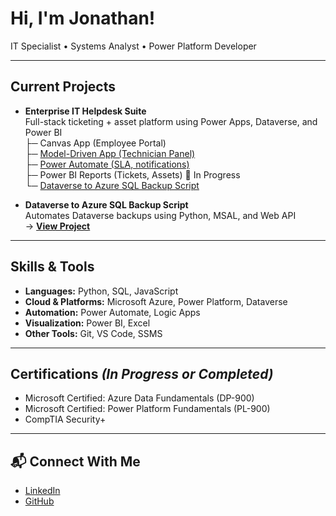 # Hi, I'm Jonathan!  
  IT Specialist • Systems Analyst • Power Platform Developer  

---

## Current Projects

- **Enterprise IT Helpdesk Suite**  
  Full-stack ticketing + asset platform using Power Apps, Dataverse, and Power BI  
  ├─ Canvas App (Employee Portal)   
  ├─ [Model-Driven App (Technician Panel)](https://github.com/jonathanduru/IT-Helpdesk-Suite/blob/main/docs/apps.md)  
  ├─ [Power Automate (SLA, notifications)](https://github.com/jonathanduru/IT-Helpdesk-Suite/edit/main/docs/flows.md)  
  ├─ Power BI Reports (Tickets, Assets) 🚧 In Progress  
  └─ [Dataverse to Azure SQL Backup Script](https://github.com/jonathanduru/dataverse-backup-script)

- **Dataverse to Azure SQL Backup Script**  
  Automates Dataverse backups using Python, MSAL, and Web API  
  → **[View Project](https://github.com/jonathanduru/dataverse-backup-script)**

---

## Skills & Tools

- **Languages:** Python, SQL, JavaScript  
- **Cloud & Platforms:** Microsoft Azure, Power Platform, Dataverse  
- **Automation:** Power Automate, Logic Apps  
- **Visualization:** Power BI, Excel  
- **Other Tools:** Git, VS Code, SSMS

---

## Certifications *(In Progress or Completed)*

- Microsoft Certified: Azure Data Fundamentals (DP-900)
- Microsoft Certified: Power Platform Fundamentals (PL-900)
- CompTIA Security+

---

## 📬 Connect With Me

- [LinkedIn](https://linkedin.com/in/jonathan-duru-282b0a357)
- [GitHub](https://github.com/jonathanduru)
